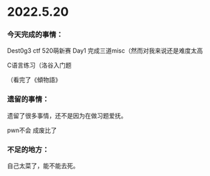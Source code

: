 # 2022.5.20

### 今天完成的事情：

Dest0g3 ctf 520萌新赛 Day1 完成三道misc（然而对我来说还是难度太高

C语言练习（洛谷入门题

（看完了《傾物語》

### 遗留的事情：

遗留了很多事情，还不是因为在做习题爱抚。

pwn不会 成废比了

### 不足的地方：

自己太菜了，能不能去死。